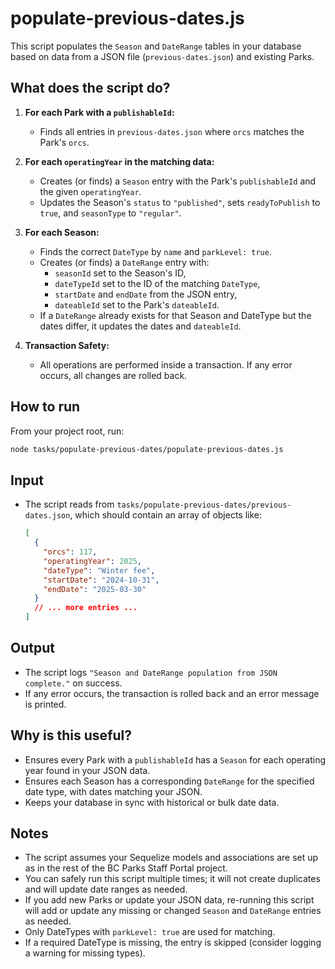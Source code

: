 # populate-previous-dates.js

This script populates the `Season` and `DateRange` tables in your database based on data from a JSON file (`previous-dates.json`) and existing Parks.

## What does the script do?

1. **For each Park with a `publishableId`:**

   - Finds all entries in `previous-dates.json` where `orcs` matches the Park's `orcs`.

2. **For each `operatingYear` in the matching data:**

   - Creates (or finds) a `Season` entry with the Park's `publishableId` and the given `operatingYear`.
   - Updates the Season's `status` to `"published"`, sets `readyToPublish` to `true`, and `seasonType` to `"regular"`.

3. **For each Season:**

   - Finds the correct `DateType` by `name` and `parkLevel: true`.
   - Creates (or finds) a `DateRange` entry with:
     - `seasonId` set to the Season's ID,
     - `dateTypeId` set to the ID of the matching `DateType`,
     - `startDate` and `endDate` from the JSON entry,
     - `dateableId` set to the Park's `dateableId`.
   - If a `DateRange` already exists for that Season and DateType but the dates differ, it updates the dates and `dateableId`.

4. **Transaction Safety:**
   - All operations are performed inside a transaction. If any error occurs, all changes are rolled back.

## How to run

From your project root, run:

```sh
node tasks/populate-previous-dates/populate-previous-dates.js
```

## Input

- The script reads from `tasks/populate-previous-dates/previous-dates.json`, which should contain an array of objects like:
  ```json
  [
    {
      "orcs": 117,
      "operatingYear": 2025,
      "dateType": "Winter fee",
      "startDate": "2024-10-31",
      "endDate": "2025-03-30"
    }
    // ... more entries ...
  ]
  ```

## Output

- The script logs `"Season and DateRange population from JSON complete."` on success.
- If any error occurs, the transaction is rolled back and an error message is printed.

## Why is this useful?

- Ensures every Park with a `publishableId` has a `Season` for each operating year found in your JSON data.
- Ensures each Season has a corresponding `DateRange` for the specified date type, with dates matching your JSON.
- Keeps your database in sync with historical or bulk date data.

## Notes

- The script assumes your Sequelize models and associations are set up as in the rest of the BC Parks Staff Portal project.
- You can safely run this script multiple times; it will not create duplicates and will update date ranges as needed.
- If you add new Parks or update your JSON data, re-running this script will add or update any missing or changed `Season` and `DateRange` entries as needed.
- Only DateTypes with `parkLevel: true` are used for matching.
- If a required DateType is missing, the entry is skipped (consider logging a warning for missing types).

